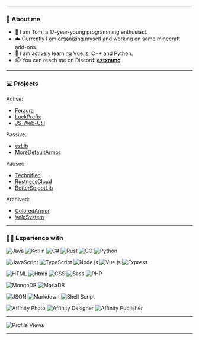
---

### 🧑 About me

- 👋 I am Tom, a 17-year-young programming enthusiast.
- ☁️ Currently I am organizing myself and working on some minecraft add-ons.
- 🌱 I am actively learning Vue.js, C++ and Python.
- 📫 You can reach me on Discord: [**eztxmmc**](https://discord.com/users/645244181756903426).

---

### 💻 Projects

Active:

- [Feraura](https://feraura.de)
- [LuckPrefix](https://github.com/ezTxmMC/LuckPrefix)
- [JS-Web-Util](https://github.com/ezTxmMC/JS-Web-Util)

Passive:

- [ezLib](https://github.com/ezTxmMC/ezLib)
- [MoreDefaultArmor](https://github.com/ezTxmMC/MoreDefaultArmor)

Paused:
- [Technified](https://github.com/ezTxmMC/Technified)
- [RustnessCloud](https://github.com/ezTxmMC/RustnessCloud)
- [BetterSpigotLib](https://github.com/ezTxmMC/BetterSpigotLib)

Archived:

- [ColoredArmor](https://github.com/ezTxmMC/ColoredArmor)
- [VeloSystem](https://github.com/ezTxmMC/VeloSystem)

---

### 🧑‍💻 Experience with

![Java](https://img.shields.io/badge/java-%23ED8B00.svg?style=for-the-badge&logo=openjdk&logoColor=white)
![Kotlin](https://img.shields.io/badge/Kotlin-B125EA?style=for-the-badge&logo=kotlin&logoColor=white)
![C#](https://img.shields.io/badge/C%23-239120?style=for-the-badge&logo=c-sharp&logoColor=white)
![Rust](https://img.shields.io/badge/rust-%23A72145.svg?style=for-the-badge&logo=rust&logoColor=white)
![GO](https://img.shields.io/badge/go-%2354beff.svg?style=for-the-badge&logo=go&logoColor=white)
![Python](https://img.shields.io/badge/python-%232154fc.svg?style=for-the-badge&logo=python&logoColor=white)

![JavaScript](https://img.shields.io/badge/JavaScript-ffe222?style=for-the-badge&logo=javascript&logoColor=black)
![TypeScript](https://img.shields.io/badge/TypeScript-007ACC?style=for-the-badge&logo=typescript&logoColor=white)
![Node.js](https://img.shields.io/badge/Node.js-43853D?style=for-the-badge&logo=node.js&logoColor=white)
![Vue.js](https://img.shields.io/badge/Vue.js-%2342D392?style=for-the-badge&logo=vue.js&logoColor=white)
![Express](https://img.shields.io/badge/Express.js-404D59?style=for-the-badge&logo=express.js&logoColor=white)

![HTML](https://img.shields.io/badge/html-%23E34F26.svg?style=for-the-badge&logo=html5&logoColor=white)
![Htmx](https://img.shields.io/badge/%3C/%3E%20htmx-3D72D7?style=for-the-badge&logo=mysl&logoColor=white)
![CSS](https://img.shields.io/badge/css-%231572B6.svg?style=for-the-badge&logo=css3&logoColor=white)
![Sass](https://img.shields.io/badge/Sass-CC6699?style=for-the-badge&logo=sass&logoColor=white)
![PHP](https://img.shields.io/badge/php-%23777BB4.svg?style=for-the-badge&logo=php&logoColor=white)

![MongoDB](https://img.shields.io/badge/MongoDB-4EA94B?style=for-the-badge&logo=mongodb&logoColor=white)
![MariaDB](https://img.shields.io/badge/MariaDB-003545?style=for-the-badge&logo=mariadb&logoColor=white)

![JSON](https://img.shields.io/badge/json-5E5C5C?style=for-the-badge&logo=json&logoColor=white)
![Markdown](https://img.shields.io/badge/Markdown-fea222?style=for-the-badge&logo=markdown&logoColor=white)
![Shell Script](https://img.shields.io/badge/Shell_Script-353535?style=for-the-badge&logo=gnu-bash&logoColor=white)

![Affinity Photo](https://img.shields.io/badge/affinity%20photo-e71bfa.svg?style=for-the-badge&logo=affinity-photo&logoColor=white)
![Affinity Designer](https://img.shields.io/badge/affinity%20desginer-1b96fa.svg?style=for-the-badge&logo=affinity-designer&logoColor=white)
![Affinity Publisher](https://img.shields.io/badge/affinity%20publisher-fd7012.svg?style=for-the-badge&logo=affinity-publisher&logoColor=white)

---

![Profile Views](https://komarev.com/ghpvc/?username=ezTxmMC&style=for-the-badge)

---
